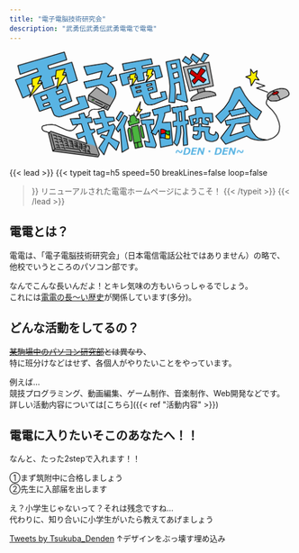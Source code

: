 ```yaml
---
title: "電子電脳技術研究会"
description: "武勇伝武勇伝武勇電電で電電"
---
```

![logo](img/logo.png)

{{< lead >}}
{{< typeit 
  tag=h5
  speed=50
  breakLines=false
  loop=false
>}}
リニューアルされた電電ホームページにようこそ！
{{< /typeit >}}
{{< /lead >}}

## 電電とは？
電電は、「電子電脳技術研究会」（日本電信電話公社ではありません）の略で、<br>他校でいうところのパソコン部です。

なんでこんな長いんだよ！とキレ気味の方もいらっしゃるでしょう。<br>これには[電電の長～い歴史](posts/history/)が関係しています(多分)。

## どんな活動をしてるの？
~~[某駒場中のパソコン研究部](https://tkpaken.github.io/beginners/)とは異なり~~、<br>特に班分けなどはせず、各個人がやりたいことをやっています。

例えば…<br>競技プログラミング、動画編集、ゲーム制作、音楽制作、Web開発などです。<br>
詳しい活動内容については[こちら]({{< ref "活動内容" >}})

## 電電に入りたいそこのあなたへ！！
なんと、たった2stepで入れます！！

①まず筑附中に合格しましょう
<br>
②先生に入部届を出します

え？小学生じゃないって？それは残念ですね…<br>代わりに、知り合いに小学生がいたら教えてあげましょう

<a class="twitter-timeline" data-lang="ja" data-theme="dark" href="https://twitter.com/Tsukuba_Denden?ref_src=twsrc%5Etfw">Tweets by Tsukuba_Denden</a> <script async src="https://platform.twitter.com/widgets.js" charset="utf-8"></script> 
↑デザインをぶっ壊す埋め込み